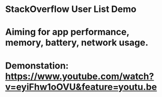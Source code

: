# StackOverflow User List Demo 
# Aiming for app performance, memory, battery, network usage.
# Demonstation: https://www.youtube.com/watch?v=eyiFhw1oOVU&feature=youtu.be
